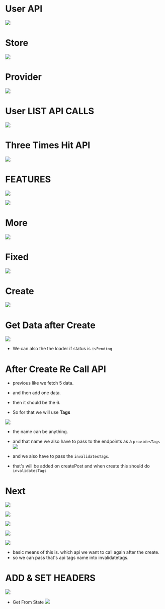 # User API
![](https://i.imgur.com/gTJx767.png)

# Store 
![](https://i.imgur.com/cIzriUK.png)



# Provider
![](https://i.imgur.com/ohxyGrB.png)


# User LIST API CALLS

![](https://i.imgur.com/gNKhQm2.png)



# Three Times Hit API

![](https://i.imgur.com/0Lfc0JE.png)




# FEATURES
![](https://i.imgur.com/ngvrE3N.png)


![](https://i.imgur.com/MqXlVty.png)


# More

![](https://i.imgur.com/bqfZ6bm.png)


# Fixed

![](https://i.imgur.com/alMnwbW.png)




# Create

![](https://i.imgur.com/0BQ2JJz.png)


# Get Data after Create

![](https://i.imgur.com/zPnN2P1.png)



- We can also the the loader if status is `isPending`



# After Create Re Call API
- previous like we fetch 5 data.
- and then add one data.
- then it should be the 6.

- So for that we will use **Tags**

![](https://i.imgur.com/3I7cSm0.png)


- the name can be anything.
- and that name we also have to pass to the endpoints as a `providesTags`
![](https://i.imgur.com/HI8mE98.png)


- and we also have to pass the `invalidatesTags`.
- that's will be added on createPost and when create this should do `invalidatesTags`

# Next

![](https://i.imgur.com/XsPe3gy.png)


![](https://i.imgur.com/zctUDFV.png)


![](https://i.imgur.com/URECR4u.png)


![](https://i.imgur.com/UogBw04.png)


![](https://i.imgur.com/oQPHCA9.png)


- basic means of this is. which api we want to call again after the create.
- so we can pass that's api tags name into invalidatetags.

# ADD & SET HEADERS

![](https://i.imgur.com/Bi6eFNn.png)


- Get From State
![](https://i.imgur.com/6XJQPSo.png)



